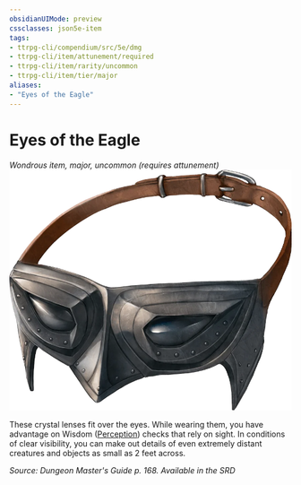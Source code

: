 ```yaml
---
obsidianUIMode: preview
cssclasses: json5e-item
tags:
- ttrpg-cli/compendium/src/5e/dmg
- ttrpg-cli/item/attunement/required
- ttrpg-cli/item/rarity/uncommon
- ttrpg-cli/item/tier/major
aliases: 
- "Eyes of the Eagle"
---
```

# Eyes of the Eagle
*Wondrous item, major, uncommon (requires attunement)*  
![](/CLI/items/img/eyes-of-the-eagle.webp#right)


These crystal lenses fit over the eyes. While wearing them, you have advantage on Wisdom ([Perception](/CLI/skills.md#Perception)) checks that rely on sight. In conditions of clear visibility, you can make out details of even extremely distant creatures and objects as small as 2 feet across.

*Source: Dungeon Master's Guide p. 168. Available in the <span title='Systems Reference Document (5.1)'>SRD</span>*